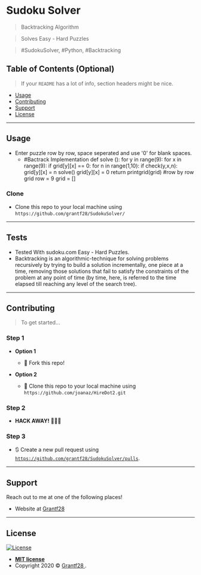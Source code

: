 # Sudoku Solver

> Backtracking Algorithm

> Solves Easy - Hard Puzzles

> #SudokuSolver, #Python, #Backtracking

## Table of Contents (Optional)

> If your `README` has a lot of info, section headers might be nice.

- [Usage](#Usage)
- [Contributing](#contributing)
- [Support](#support)
- [License](#license)

---

## Usage 

- Enter puzzle row by row, space seperated and use '0' for blank spaces.
    -   #Bactrack Implementation
        def solve ():
                for y in range(9):
                    for x in range(9):
                            if grid[y][x] == 0:
                                for n in range(1,10):
                                    if check(y,x,n):
                                        grid[y][x] = n
                                        solve()
                                        grid[y][x] = 0
                                return
                printgrid(grid)
        #row by row grid
        row = 9
        grid = []

### Clone

- Clone this repo to your local machine using `https://github.com/grantf28/SudokuSolver/`

---

## Tests
- Tested With sudoku.com Easy - Hard Puzzles.
- Backtracking is an algorithmic-technique for solving problems recursively by trying to build a solution incrementally, one piece at a time, removing those solutions that fail to satisfy the constraints of the problem at any point of time (by time, here, is referred to the time elapsed till reaching any level of the search tree). 

---

## Contributing

> To get started...

### Step 1

- **Option 1**
    - 🍴 Fork this repo!

- **Option 2**
    - 👯 Clone this repo to your local machine using `https://github.com/joanaz/HireDot2.git`

### Step 2

- **HACK AWAY!** 🔨🔨🔨

### Step 3

- 🔃 Create a new pull request using <a href="https://github.com/grantf28/SudokuSolver/pulls" target="_blank">`https://github.com/grantf28/SudokuSolver/pulls`</a>.

---

## Support

Reach out to me at one of the following places!

- Website at <a href="http://www.grantf.co.za" target="_blank">Grantf28 </a>

---

## License

[![License](http://img.shields.io/:license-mit-blue.svg?style=flat-square)](http://badges.mit-license.org)

- **[MIT license](http://opensource.org/licenses/mit-license.php)**
- Copyright 2020 © <a href="http://www.grantf.co.za" target="_blank">Grantf28 </a>.